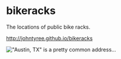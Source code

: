 bikeracks
=========

The locations of public bike racks.

http://johntyree.github.io/bikeracks

!["Austin, TX" is a pretty common address...](http://i.imgur.com/ePQuT9J.png)

